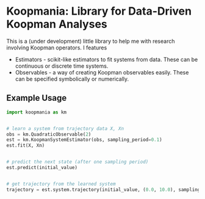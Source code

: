 # Koopmania: Library for Data-Driven Koopman Analyses

This is a (under development) little library to help me with research involving Koopman
operators. I features
* Estimators - scikit-like estimators to fit systems from data. These can be
continuous or discrete time systems.
* Observables - a way of creating Koopman observables easily. These can be
specified symbolically or numerically.

## Example Usage

```python
import koopmania as km


# learn a system from trajectory data X, Xn
obs = km.QuadraticObservable(2)
est = km.KoopmanSystemEstimator(obs, sampling_period=0.1)
est.fit(X, Xn)


# predict the next state (after one sampling period)
est.predict(initial_value) 


# get trajectory from the learned system
trajectory = est.system.trajectory(initial_value, (0.0, 10.0), sampling_period=0.1)
```
